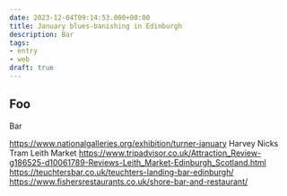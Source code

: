 ```yaml
---
date: 2023-12-04T09:14:53.000+00:00
title: January blues-banishing in Edinburgh
description: Bar
tags:
- entry
- web
draft: true
---
```

Foo
---

Bar






https://www.nationalgalleries.org/exhibition/turner-january
Harvey Nicks
Tram
Leith Market https://www.tripadvisor.co.uk/Attraction_Review-g186525-d10061789-Reviews-Leith_Market-Edinburgh_Scotland.html
https://teuchtersbar.co.uk/teuchters-landing-bar-edinburgh/
https://www.fishersrestaurants.co.uk/shore-bar-and-restaurant/
